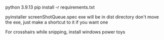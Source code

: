 python 3.9.13 
pip install -r requirements.txt

pyinstaller screenShotQueue.spec
exe will be in dist directory
don't move the exe, just make a shortcut to it if you want one

For crosshairs while snipping, install windows power toys

